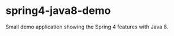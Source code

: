 spring4-java8-demo
==================

Small demo application showing the Spring 4 features with Java 8.
